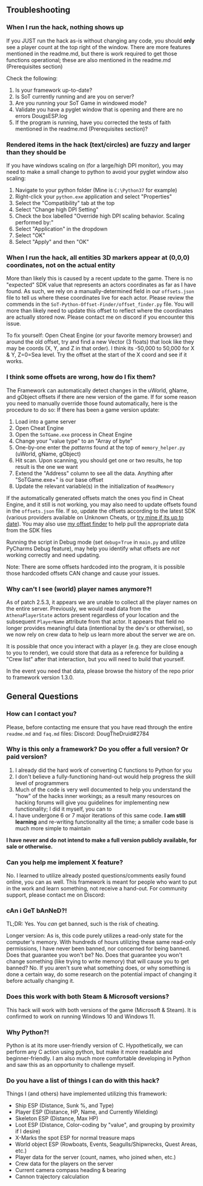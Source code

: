 ## Troubleshooting
### When I run the hack, nothing shows up
If you JUST run the hack as-is without changing any code, you should **only** see a player count at the top right
of the window. There are more features mentioned in the readme.md, but there is work required
to get those functions operational; these are also mentioned in the readme.md (Prerequisites section)

Check the following:
1. Is your framework up-to-date?
2. Is SoT currently running and are you on server?
3. Are you running your SoT Game in windowed mode?
4. Validate you have a pyglet window that is opening and there are no errors DougsESP.log
5. If the program is running, have you corrected the tests of faith mentioned in the readme.md (Prerequisites section)?

### Rendered items in the hack (text/circles) are fuzzy and larger than they should be
If you have windows scaling on (for a large/high DPI monitor), you may need to make a small change to python to avoid
your pyglet window also scaling:
1. Navigate to your python folder (Mine is `C:\Python37` for example)
2. Right-click your `python.exe` application and select "Properties"
3. Select the "Compatibility" tab at the top
4. Select "Change high DPI Setting"
5. Check the box labelled "Override high DPI scaling behavior. Scaling performed by:"
6. Select "Application" in the dropdown 
7. Select "OK"
8. Select "Apply" and then "OK" 

### When I run the hack, all entities 3D markers appear at (0,0,0) coordinates, not on the actual entity
More than likely this is caused by a recent update to the game. There is no "expected" SDK value that represents an
actors coordinates as far as I have found. As such, we rely on a manually-determined field in our `offsets.json` file
to tell us where these coordinates live for each actor. Please review the commends in the 
`SoT-Python-Offset-Finder/offset_finder.py` file. You will more than likely need to update this offset to reflect where
the coordinates are actually stored now. Please contact me on discord if you encounter this issue.


To fix yourself: Open Cheat Engine (or your favorite memory browser) and around the old offset, try and find a 
new Vector (3 floats) that look like they may be coords (X, Y, and Z in that order). I think its -50,000 to 50,000 for
X & Y, Z=0=Sea level. Try the offset at the start of the X coord and see if it works.

### I think some offsets are wrong, how do I fix them?
The Framework can automatically detect changes in the uWorld, gName, and gObject offsets if there are new version of the game. If for some reason you need to manually override those
found automatically, here is the procedure to do so:
If there has been a game version update:
   1. Load into a game server
   2. Open Cheat Engine 
   3. Open the `SoTGame.exe` process in Cheat Engine
   4. Change your "value type" to an "Array of byte"
   5. One-by-one enter the *patterns* found at the top of `memory_helper.py` (uWorld, gName, gObject) 
   6. Hit scan. Upon scanning, you should get one or two results, he top result is the one we want
   7. Extend the "Address" column to see all the data. Anything after "SoTGame.exe+" is our base offset
   8. Update the relevant variable(s) in the initialization of `ReadMemory`

If the automatically generated offsets match the ones you find in Cheat Engine, and it still is not working, you may also need to update offsets found in the 
`offsets.json` file. If so, update the offsets according to the latest SDK (various providers available on Unknown Cheats, or [try mine if its up to date](https://github.com/DougTheDruid/SoT-Python-Offset-Finder/tree/main/SDKs)). You may also use [my offset
finder](https://github.com/DougTheDruid/SoT-Python-Offset-Finder) to help pull the appropriate data from the SDK files

Running the script in Debug mode (set `debug`=`True` in `main.py` and utilize PyCharms Debug feature), may help you 
identify what offsets are *not* working correctly and need updating.

Note: There are some offsets hardcoded into the program, it is possible those hardcoded offsets CAN change and cause
your issues.

### Why can't I see (world) player names anymore?!
As of patch 2.5.3, it appears we are unable to collect all the player names on the entire server. Previously, we would
read data from the `AthenaPlayerState` actors present regardless of your location and the subsequent `PlayerName`
attribute from that actor. It appears that field no longer provides meaningful data (intentional by the dev's or 
otherwise), so we now rely on crew data to help us learn more about the server we are on. 

It is possible that once you interact with a player (e.g. they are close enough to you to render), we could store
that data as a reference for building a "Crew list" after that interaction, but you will need to build that yourself.

In the event you need that data, please browse the history of the repo prior to framework version 1.3.0.


## General Questions
### How can I contact you?
Please, before contacting me ensure that you have read through the entire `readme.md` and `faq.md` files:
Discord: DougTheDruid#2784

### Why is this only a framework? Do you offer a full version? Or paid version?
1. I already did the hard work of converting C functions to Python for you
2. I don't believe a fully-functioning hand-out would help progress the skill level of programmers
3. Much of the code is very well documented to help you understand the "how" of the hacks inner workings; as a 
   result many resources on hacking forums will give you guidelines for implementing new functionality; I did it myself, 
   you can to
4. I have undergone 6 or 7 major iterations of this same code. **I am still learning** and re-writing functionality all 
   the time; a smaller code base is much more simple to maintain

**I have never and do not intend to make a full version publicly available, for sale or otherwise.**

### Can you help me implement X feature?
No. I learned to utilize already posted questions/comments easily found online, you can as well. This framework is meant for people who want to put in the work and learn something, 
not receive a hand-out.
For community support, please contact me on Discord: 

### cAn i GeT bAnNeD?!
TL;DR: Yes. You _can_ get banned, such is the risk of cheating.

Longer version: As is, this code purely utilizes a read-only state for the computer's memory. With hundreds of hours utilizing these same read-only permissions, I have never been
banned, nor concerned for being banned. Does that guarantee you won't be? No. Does that guarantee you won't change something (like trying to write memory) that will cause you to 
get banned? No. If you aren't sure what something does, or why something is done a certain way, do some research on the potential impact of changing it before actually changing it.

### Does this work with both Steam & Microsoft versions?
This hack will work with both versions of the game (Microsoft & Steam). It is confirmed to work on running Windows 10 and Windows 11.

### Why Python?!
Python is at its more user-friendly version of C. Hypothetically, we can perform any C action using python,
but make it more readable and beginner-friendly. I am also much more comfortable developing in Python and saw this as
an opportunity to challenge myself.

### Do you have a list of things I can do with this hack?
Things I (and others) have implemented utilizing this framework:
- Ship ESP (Distance, Sunk %, and Type)
- Player ESP (Distance, HP, Name, and Currently Wielding)
- Skeleton ESP (Distance, Max HP)
- Loot ESP (Distance, Color-coding by "value", and grouping by proximity if I desire)
- X-Marks the spot ESP for normal treasure maps
- World object ESP (Rowboats, Events, Seagulls/Shipwrecks, Quest Areas, etc.)
- Player data for the server (count, names, who joined when, etc.)
- Crew data for the players on the server
- Current camera compass heading & bearing 
- Cannon trajectory calculation
